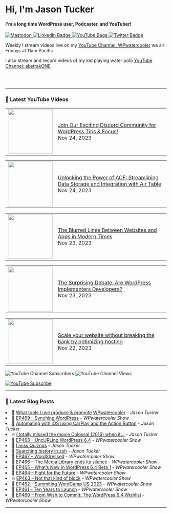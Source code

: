 # Hi, I'm Jason Tucker

#### I'm a long time WordPress user, Podcaster, and YouTuber!

<div id="badges">
  <a href="https://simian.rodeo/@jasontucker">
<img alt="Mastodon" src="https://img.shields.io/mastodon/follow/109265629430158597?domain=https%3A%2F%2Fsimian.rodeo&label=Follow%20%40jasontucker%40simianrodeo%20on%20Mastodon&logo=mastodon&style=for-the-badge">
  </a>
  <a href="https://linkedin.com/in/jasontucker">
    <img src="https://img.shields.io/badge/LinkedIn-blue?style=for-the-badge&logo=linkedin&logoColor=white" alt="LinkedIn Badge"/>
  </a>
  <a href="https://youtube.com/wpwatercooler">
    <img src="https://img.shields.io/youtube/channel/views/UCJwt6pUOwhJgmcJ9j-uS5Jw?label=YouTube&logo=YOUTUBE&style=for-the-badge" alt="YouTube Bage">
  </a>
  <a href="https://twitter.com/jasontucker">
    <img src="https://img.shields.io/badge/Twitter-grey?style=for-the-badge&logo=twitter&logoColor=white" alt="Twitter Badge"/>
  </a>
</div>


Weekly I stream videos live on my [YouTube Channel: WPwatercooler](https://youtube.com/wpwatercooler) we air Fridays at 11am Pacific.

I also stream and record videos of my kid playing water polo [YouTube Channel: abstrakONE](https://youtube.com/abstrakone)



<br />
<br />

---

### 🎥 Latest YouTube Videos

<!-- YOUTUBE:START --><table><tr><td><a href="https://www.youtube.com/watch?v=Y_jzPg-XKWY"><img width="140px" src="https://i.ytimg.com/vi/Y_jzPg-XKWY/mqdefault.jpg"></a></td>
<td><a href="https://www.youtube.com/watch?v=Y_jzPg-XKWY">Join Our Exciting Discord Community for WordPress Tips &amp; Focus!</a><br/>Nov 24, 2023</td></tr></table>
<table><tr><td><a href="https://www.youtube.com/watch?v=bbSAhl2d6Io"><img width="140px" src="https://i.ytimg.com/vi/bbSAhl2d6Io/mqdefault.jpg"></a></td>
<td><a href="https://www.youtube.com/watch?v=bbSAhl2d6Io">Unlocking the Power of ACF: Streamlining Data Storage and Integration with Air Table</a><br/>Nov 24, 2023</td></tr></table>
<table><tr><td><a href="https://www.youtube.com/watch?v=DNU0_OV8oHc"><img width="140px" src="https://i.ytimg.com/vi/DNU0_OV8oHc/mqdefault.jpg"></a></td>
<td><a href="https://www.youtube.com/watch?v=DNU0_OV8oHc">The Blurred Lines Between Websites and Apps in Modern Times</a><br/>Nov 23, 2023</td></tr></table>
<table><tr><td><a href="https://www.youtube.com/watch?v=_RsDQ7SDg_8"><img width="140px" src="https://i.ytimg.com/vi/_RsDQ7SDg_8/mqdefault.jpg"></a></td>
<td><a href="https://www.youtube.com/watch?v=_RsDQ7SDg_8">The Surprising Debate: Are WordPress Implementers Developers?</a><br/>Nov 23, 2023</td></tr></table>
<table><tr><td><a href="https://www.youtube.com/watch?v=1ZgrMV1EKMo"><img width="140px" src="https://i.ytimg.com/vi/1ZgrMV1EKMo/mqdefault.jpg"></a></td>
<td><a href="https://www.youtube.com/watch?v=1ZgrMV1EKMo">Scale your website without breaking the bank by optimizing hosting</a><br/>Nov 22, 2023</td></tr></table>
<!-- YOUTUBE:END -->


![YouTube Channel Subscribers](https://img.shields.io/youtube/channel/subscribers/UCJwt6pUOwhJgmcJ9j-uS5Jw?style=social)
![YouTube Channel Views](https://img.shields.io/youtube/channel/views/UCJwt6pUOwhJgmcJ9j-uS5Jw?style=social)
<br />

[![YouTube Subscribe](https://img.shields.io/badge/YouTube_@wpwatercooler-SUBSCRIBE-red?logo=youtube&style=for-the-badge&logoColor=red)](https://www.youtube.com/wpwatercooler?sub_confirmation=1) 




---

### 📑 Latest Blog Posts

<!-- BLOG-POST-LIST:START --><li>🚀 <a href='https://jasontucker.blog/2023/11/17/what-tools-i.html'>What tools I use produce &amp; promote WPwatercooler</a> - <em>Jason Tucker</em></li><li>💫 <a href='https://wpwatercooler.com/wpwatercooler/ep469-synching-wordpress/'>EP469 – Synching WordPress</a> - <em>WPwatercooler Show</em></li><li>🚀 <a href='https://jasontucker.blog/2023/11/14/automating-with-ios.html'>Automating with iOS using CarPlay and the Action Button</a> - <em>Jason Tucker</em></li><li>🔥 <a href='https://jasontucker.blog/2023/11/10/i-totally-missed.html'>I totally missed the movie Colossal &lpar;2016&rpar; when it...</a> - <em>Jason Tucker</em></li><li>💫 <a href='https://wpwatercooler.com/wpwatercooler/ep468-uncurling-wordpress-6-4/'>EP468 – UncURLing WordPress 6.4</a> - <em>WPwatercooler Show</em></li><li>💯 <a href='https://jasontucker.blog/2023/11/06/i-miss-quiznos.html'>I miss Quiznos</a> - <em>Jason Tucker</em></li><li>🚀 <a href='https://jasontucker.blog/2023/11/05/searching-history-in.html'>Searching history in zsh</a> - <em>Jason Tucker</em></li><li>💫 <a href='https://wpwatercooler.com/wpwatercooler/ep467-wordstressed/'>EP467 – WordStressed</a> - <em>WPwatercooler Show</em></li><li>💯 <a href='https://wpwatercooler.com/wpwatercooler/ep466-the-media-library-ends-its-silence/'>EP466 – The Media Library ends its silence</a> - <em>WPwatercooler Show</em></li><li>🚀 <a href='https://wpwatercooler.com/wpwatercooler/ep465-whats-new-in-wordpress-6-4-beta-1/'>EP465 – What’s New in WordPress 6.4 Beta 1</a> - <em>WPwatercooler Show</em></li><li>💫 <a href='https://wpwatercooler.com/wpwatercooler/ep464-fight-for-the-future/'>EP464 – Fight for the Future</a> - <em>WPwatercooler Show</em></li><li>🔥 <a href='https://wpwatercooler.com/wpwatercooler/ep463-not-that-kind-of-block/'>EP463 – Not that kind of block</a> - <em>WPwatercooler Show</em></li><li>💯 <a href='https://wpwatercooler.com/wpwatercooler/ep462-summiting-wordcamp-us-2023/'>EP462 – Summiting WordCamp US 2023</a> - <em>WPwatercooler Show</em></li><li>🚀 <a href='https://wpwatercooler.com/wpwatercooler/ep461-ten-years-to-launch/'>EP461 – Ten Years to Launch</a> - <em>WPwatercooler Show</em></li><li>💫 <a href='https://wpwatercooler.com/wpwatercooler/ep460-from-wish-to-commit-the-wordpress-6-4-wishlist/'>EP460 – From Wish to Commit: The WordPress 6.4 Wishlist</a> - <em>WPwatercooler Show</em></li><!-- BLOG-POST-LIST:END -->


---
